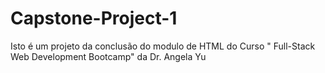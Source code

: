 # Capstone-Project-1
Isto é um projeto da conclusão do modulo de HTML do Curso " Full-Stack Web Development Bootcamp" da Dr. Angela Yu
